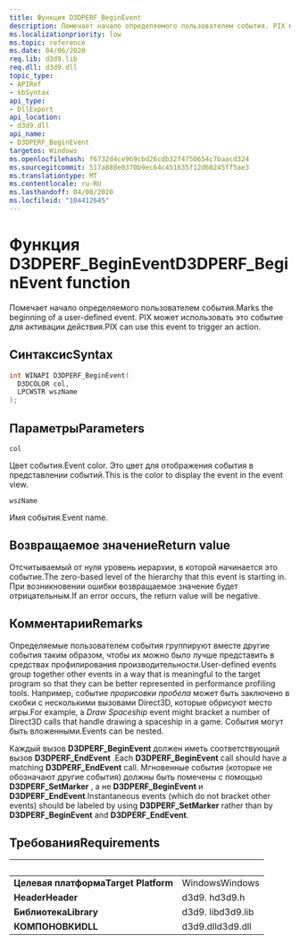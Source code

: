 ```yaml
---
title: Функция D3DPERF_BeginEvent
description: Помечает начало определяемого пользователем события. PIX может использовать это событие для активации действия.
ms.localizationpriority: low
ms.topic: reference
ms.date: 04/06/2020
req.lib: d3d9.lib
req.dll: d3d9.dll
topic_type:
- APIRef
- kbSyntax
api_type:
- DllExport
api_location:
- d3d9.dll
api_name:
- D3DPERF_BeginEvent
targetos: Windows
ms.openlocfilehash: f6732d4ce969cbd26cdb32f4750654c7baacd324
ms.sourcegitcommit: 517a888e0370b9ec64c451635f12d60245ff5ae3
ms.translationtype: MT
ms.contentlocale: ru-RU
ms.lasthandoff: 04/08/2020
ms.locfileid: "104412645"
---
```

# <a name="d3dperf_beginevent-function"></a><span data-ttu-id="9e386-104">Функция D3DPERF_BeginEvent</span><span class="sxs-lookup"><span data-stu-id="9e386-104">D3DPERF_BeginEvent function</span></span>

<span data-ttu-id="9e386-105">Помечает начало определяемого пользователем события.</span><span class="sxs-lookup"><span data-stu-id="9e386-105">Marks the beginning of a user-defined event.</span></span> <span data-ttu-id="9e386-106">PIX может использовать это событие для активации действия.</span><span class="sxs-lookup"><span data-stu-id="9e386-106">PIX can use this event to trigger an action.</span></span>

## <a name="syntax"></a><span data-ttu-id="9e386-107">Синтаксис</span><span class="sxs-lookup"><span data-stu-id="9e386-107">Syntax</span></span>

```cpp
int WINAPI D3DPERF_BeginEvent(
  D3DCOLOR col,
  LPCWSTR wszName
);
```

## <a name="parameters"></a><span data-ttu-id="9e386-108">Параметры</span><span class="sxs-lookup"><span data-stu-id="9e386-108">Parameters</span></span>

`col`

<span data-ttu-id="9e386-109">Цвет события.</span><span class="sxs-lookup"><span data-stu-id="9e386-109">Event color.</span></span> <span data-ttu-id="9e386-110">Это цвет для отображения события в представлении событий.</span><span class="sxs-lookup"><span data-stu-id="9e386-110">This is the color to display the event in the event view.</span></span>

`wszName`

<span data-ttu-id="9e386-111">Имя события.</span><span class="sxs-lookup"><span data-stu-id="9e386-111">Event name.</span></span>

## <a name="return-value"></a><span data-ttu-id="9e386-112">Возвращаемое значение</span><span class="sxs-lookup"><span data-stu-id="9e386-112">Return value</span></span>

<span data-ttu-id="9e386-113">Отсчитываемый от нуля уровень иерархии, в которой начинается это событие.</span><span class="sxs-lookup"><span data-stu-id="9e386-113">The zero-based level of the hierarchy that this event is starting in.</span></span> <span data-ttu-id="9e386-114">При возникновении ошибки возвращаемое значение будет отрицательным.</span><span class="sxs-lookup"><span data-stu-id="9e386-114">If an error occurs, the return value will be negative.</span></span>

## <a name="remarks"></a><span data-ttu-id="9e386-115">Комментарии</span><span class="sxs-lookup"><span data-stu-id="9e386-115">Remarks</span></span>

<span data-ttu-id="9e386-116">Определяемые пользователем события группируют вместе другие события таким образом, чтобы их можно было лучше представить в средствах профилирования производительности.</span><span class="sxs-lookup"><span data-stu-id="9e386-116">User-defined events group together other events in a way that is meaningful to the target program so that they can be better represented in performance profiling tools.</span></span> <span data-ttu-id="9e386-117">Например, событие *прорисовки пробела* может быть заключено в скобки с несколькими вызовами Direct3D, которые обрисуют место игры.</span><span class="sxs-lookup"><span data-stu-id="9e386-117">For example, a *Draw Spaceship* event might bracket a number of Direct3D calls that handle drawing a spaceship in a game.</span></span> <span data-ttu-id="9e386-118">События могут быть вложенными.</span><span class="sxs-lookup"><span data-stu-id="9e386-118">Events can be nested.</span></span>

<span data-ttu-id="9e386-119">Каждый вызов **D3DPERF_BeginEvent** должен иметь соответствующий вызов **D3DPERF_EndEvent** .</span><span class="sxs-lookup"><span data-stu-id="9e386-119">Each **D3DPERF_BeginEvent** call should have a matching **D3DPERF_EndEvent** call.</span></span> <span data-ttu-id="9e386-120">Мгновенные события (которые не обозначают другие события) должны быть помечены с помощью **D3DPERF_SetMarker** , а не **D3DPERF_BeginEvent** и **D3DPERF_EndEvent**.</span><span class="sxs-lookup"><span data-stu-id="9e386-120">Instantaneous events (which do not bracket other events) should be labeled by using **D3DPERF_SetMarker** rather than by **D3DPERF_BeginEvent** and **D3DPERF_EndEvent**.</span></span>

## <a name="requirements"></a><span data-ttu-id="9e386-121">Требования</span><span class="sxs-lookup"><span data-stu-id="9e386-121">Requirements</span></span>
| &nbsp; | &nbsp; |
| ---- |:---- |
| <span data-ttu-id="9e386-122">**Целевая платформа**</span><span class="sxs-lookup"><span data-stu-id="9e386-122">**Target Platform**</span></span> | <span data-ttu-id="9e386-123">Windows</span><span class="sxs-lookup"><span data-stu-id="9e386-123">Windows</span></span> |
| <span data-ttu-id="9e386-124">**Header**</span><span class="sxs-lookup"><span data-stu-id="9e386-124">**Header**</span></span> | <span data-ttu-id="9e386-125">d3d9. h</span><span class="sxs-lookup"><span data-stu-id="9e386-125">d3d9.h</span></span> |
| <span data-ttu-id="9e386-126">**Библиотека**</span><span class="sxs-lookup"><span data-stu-id="9e386-126">**Library**</span></span> | <span data-ttu-id="9e386-127">d3d9. lib</span><span class="sxs-lookup"><span data-stu-id="9e386-127">d3d9.lib</span></span> |
| <span data-ttu-id="9e386-128">**КОМПОНОВКИ**</span><span class="sxs-lookup"><span data-stu-id="9e386-128">**DLL**</span></span> | <span data-ttu-id="9e386-129">d3d9.dll</span><span class="sxs-lookup"><span data-stu-id="9e386-129">d3d9.dll</span></span> |